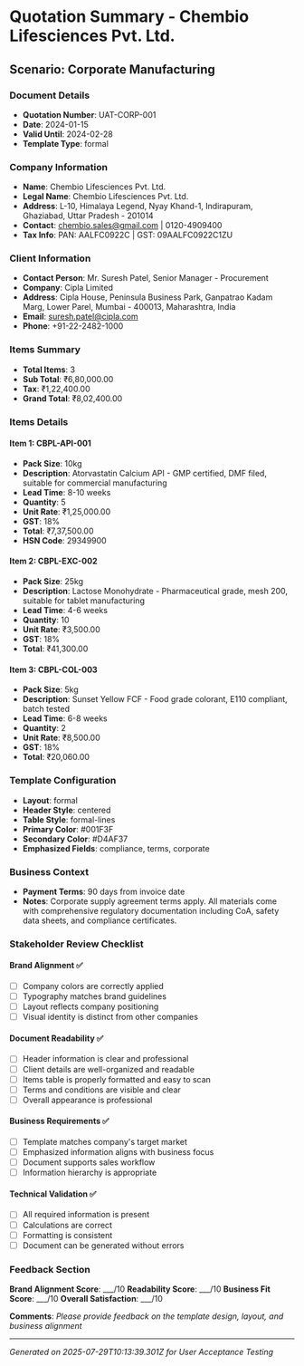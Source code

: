 # Quotation Summary - Chembio Lifesciences Pvt. Ltd.

## Scenario: Corporate Manufacturing

### Document Details
- **Quotation Number**: UAT-CORP-001
- **Date**: 2024-01-15
- **Valid Until**: 2024-02-28
- **Template Type**: formal

### Company Information
- **Name**: Chembio Lifesciences Pvt. Ltd.
- **Legal Name**: Chembio Lifesciences Pvt. Ltd.
- **Address**: L-10, Himalaya Legend, Nyay Khand-1, Indirapuram, Ghaziabad, Uttar Pradesh - 201014
- **Contact**: chembio.sales@gmail.com | 0120-4909400
- **Tax Info**: PAN: AALFC0922C | GST: 09AALFC0922C1ZU

### Client Information
- **Contact Person**: Mr. Suresh Patel, Senior Manager - Procurement
- **Company**: Cipla Limited
- **Address**: Cipla House, Peninsula Business Park, Ganpatrao Kadam Marg, Lower Parel, Mumbai - 400013, Maharashtra, India
- **Email**: suresh.patel@cipla.com
- **Phone**: +91-22-2482-1000

### Items Summary
- **Total Items**: 3
- **Sub Total**: ₹6,80,000.00
- **Tax**: ₹1,22,400.00
- **Grand Total**: ₹8,02,400.00

### Items Details

#### Item 1: CBPL-API-001
- **Pack Size**: 10kg
- **Description**: Atorvastatin Calcium API - GMP certified, DMF filed, suitable for commercial manufacturing
- **Lead Time**: 8-10 weeks
- **Quantity**: 5
- **Unit Rate**: ₹1,25,000.00
- **GST**: 18%
- **Total**: ₹7,37,500.00
- **HSN Code**: 29349900

#### Item 2: CBPL-EXC-002
- **Pack Size**: 25kg
- **Description**: Lactose Monohydrate - Pharmaceutical grade, mesh 200, suitable for tablet manufacturing
- **Lead Time**: 4-6 weeks
- **Quantity**: 10
- **Unit Rate**: ₹3,500.00
- **GST**: 18%
- **Total**: ₹41,300.00


#### Item 3: CBPL-COL-003
- **Pack Size**: 5kg
- **Description**: Sunset Yellow FCF - Food grade colorant, E110 compliant, batch tested
- **Lead Time**: 6-8 weeks
- **Quantity**: 2
- **Unit Rate**: ₹8,500.00
- **GST**: 18%
- **Total**: ₹20,060.00



### Template Configuration
- **Layout**: formal
- **Header Style**: centered
- **Table Style**: formal-lines
- **Primary Color**: #001F3F
- **Secondary Color**: #D4AF37
- **Emphasized Fields**: compliance, terms, corporate

### Business Context
- **Payment Terms**: 90 days from invoice date
- **Notes**: Corporate supply agreement terms apply. All materials come with comprehensive regulatory documentation including CoA, safety data sheets, and compliance certificates.

### Stakeholder Review Checklist

#### Brand Alignment ✅
- [ ] Company colors are correctly applied
- [ ] Typography matches brand guidelines
- [ ] Layout reflects company positioning
- [ ] Visual identity is distinct from other companies

#### Document Readability ✅
- [ ] Header information is clear and professional
- [ ] Client details are well-organized and readable
- [ ] Items table is properly formatted and easy to scan
- [ ] Terms and conditions are visible and clear
- [ ] Overall appearance is professional

#### Business Requirements ✅
- [ ] Template matches company's target market
- [ ] Emphasized information aligns with business focus
- [ ] Document supports sales workflow
- [ ] Information hierarchy is appropriate

#### Technical Validation ✅
- [ ] All required information is present
- [ ] Calculations are correct
- [ ] Formatting is consistent
- [ ] Document can be generated without errors

### Feedback Section
**Brand Alignment Score**: ___/10
**Readability Score**: ___/10
**Business Fit Score**: ___/10
**Overall Satisfaction**: ___/10

**Comments**:
_Please provide feedback on the template design, layout, and business alignment_

---
*Generated on 2025-07-29T10:13:39.301Z for User Acceptance Testing*
